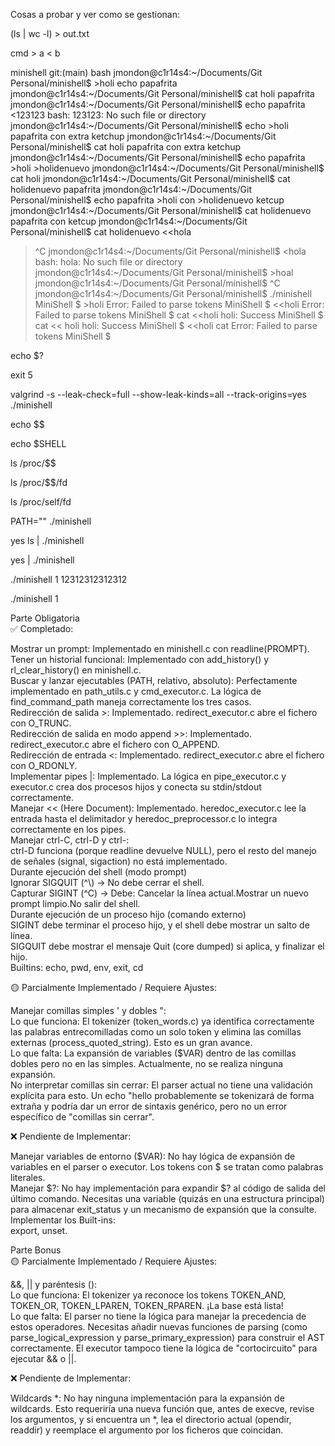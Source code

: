 Cosas a probar y ver como se gestionan:

(ls | wc -l) > out.txt

cmd > a < b

minishell git:(main) bash
jmondon@c1r14s4:~/Documents/Git Personal/minishell$ >holi echo papafrita
jmondon@c1r14s4:~/Documents/Git Personal/minishell$ cat holi 
papafrita
jmondon@c1r14s4:~/Documents/Git Personal/minishell$ echo papafrita <123123
bash: 123123: No such file or directory
jmondon@c1r14s4:~/Documents/Git Personal/minishell$ echo >holi papafrita con extra ketchup
jmondon@c1r14s4:~/Documents/Git Personal/minishell$ cat holi 
papafrita con extra ketchup
jmondon@c1r14s4:~/Documents/Git Personal/minishell$ echo papafrita >holi >holidenuevo
jmondon@c1r14s4:~/Documents/Git Personal/minishell$ cat holi
jmondon@c1r14s4:~/Documents/Git Personal/minishell$ cat holidenuevo 
papafrita
jmondon@c1r14s4:~/Documents/Git Personal/minishell$ echo papafrita >holi con >holidenuevo ketcup
jmondon@c1r14s4:~/Documents/Git Personal/minishell$ cat holidenuevo 
papafrita con ketcup
jmondon@c1r14s4:~/Documents/Git Personal/minishell$ cat holidenuevo <<hola
> ^C
jmondon@c1r14s4:~/Documents/Git Personal/minishell$ <hola
bash: hola: No such file or directory
jmondon@c1r14s4:~/Documents/Git Personal/minishell$ >hoal
jmondon@c1r14s4:~/Documents/Git Personal/minishell$ ^C
jmondon@c1r14s4:~/Documents/Git Personal/minishell$ ./minishell 
MiniShell $ >holi
Error: Failed to parse tokens
MiniShell $ <<holi
Error: Failed to parse tokens
MiniShell $ cat <<holi
holi: Success
MiniShell $ cat << holi
holi: Success
MiniShell $ <<holi cat
Error: Failed to parse tokens
MiniShell $ 

echo $?

exit 5

valgrind -s --leak-check=full --show-leak-kinds=all --track-origins=yes ./minishell

echo $$  

echo $SHELL    

ls /proc/$$    

ls /proc/$$/fd

ls /proc/self/fd

PATH="" ./minishell

yes ls | ./minishell

yes | ./minishell    

./minishell 1 12312312312312

./minishell 1



Parte Obligatoria  
✅ Completado:  

Mostrar un prompt: Implementado en minishell.c con readline(PROMPT).  
Tener un historial funcional: Implementado con add_history() y rl_clear_history() en minishell.c.  
Buscar y lanzar ejecutables (PATH, relativo, absoluto): Perfectamente implementado en path_utils.c y cmd_executor.c. La lógica de find_command_path maneja correctamente los tres casos.  
Redirección de salida >: Implementado. redirect_executor.c abre el fichero con O_TRUNC.  
Redirección de salida en modo append >>: Implementado. redirect_executor.c abre el fichero con O_APPEND.  
Redirección de entrada <: Implementado. redirect_executor.c abre el fichero con O_RDONLY.  
Implementar pipes |: Implementado. La lógica en pipe_executor.c y executor.c crea dos procesos hijos y conecta su stdin/stdout correctamente.  
Manejar << (Here Document): Implementado. heredoc_executor.c lee la entrada hasta el delimitador y heredoc_preprocessor.c lo integra correctamente en los pipes.  
Manejar ctrl-C, ctrl-D y ctrl-\:  
	ctrl-D funciona (porque readline devuelve NULL), pero el resto del manejo de señales (signal, sigaction) no está implementado.  
	Durante ejecución del shell (modo prompt)  
 		Ignorar SIGQUIT (^\\) → No debe cerrar el shell.  
		Capturar SIGINT (^C) → Debe: Cancelar la línea actual.Mostrar un nuevo prompt limpio.No salir del shell.  
	Durante ejecución de un proceso hijo (comando externo)  
 		SIGINT debe terminar el proceso hijo, y el shell debe mostrar un salto de línea.  
		SIGQUIT debe mostrar el mensaje Quit (core dumped) si aplica, y finalizar el hijo.  
Builtins: echo, pwd, env, exit, cd


🟡 Parcialmente Implementado / Requiere Ajustes:

Manejar comillas simples ' y dobles ":  
Lo que funciona: El tokenizer (token_words.c) ya identifica correctamente las palabras entrecomilladas como un solo token y elimina las comillas externas (process_quoted_string). Esto es un gran avance.  
Lo que falta: La expansión de variables ($VAR) dentro de las comillas dobles pero no en las simples. Actualmente, no se realiza ninguna expansión.  
No interpretar comillas sin cerrar: El parser actual no tiene una validación explícita para esto. Un echo "hello probablemente se tokenizará de forma extraña y podría dar un error de sintaxis genérico, pero no un error específico de "comillas sin cerrar".  


❌ Pendiente de Implementar:  

Manejar variables de entorno ($VAR): No hay lógica de expansión de variables en el parser o executor. Los tokens con $ se tratan como palabras literales.  
Manejar $?: No hay implementación para expandir $? al código de salida del último comando. Necesitas una variable (quizás en una estructura principal) para almacenar exit_status y un mecanismo de expansión que la consulte.  
Implementar los Built-ins:  
export, unset.  



Parte Bonus  
🟡 Parcialmente Implementado / Requiere Ajustes:  

&&, || y paréntesis ():  
Lo que funciona: El tokenizer ya reconoce los tokens TOKEN_AND, TOKEN_OR, TOKEN_LPAREN, TOKEN_RPAREN. ¡La base está lista!  
Lo que falta: El parser no tiene la lógica para manejar la precedencia de estos operadores. Necesitas añadir nuevas funciones de parsing (como parse_logical_expression y parse_primary_expression) para construir el AST correctamente. El executor tampoco tiene la lógica de "cortocircuito" para ejecutar && o ||.  


❌ Pendiente de Implementar:  

Wildcards *: No hay ninguna implementación para la expansión de wildcards. Esto requeriría una nueva función que, antes de execve, revise los argumentos, y si encuentra un *, lea el directorio actual (opendir, readdir) y reemplace el argumento por los ficheros que coincidan.
